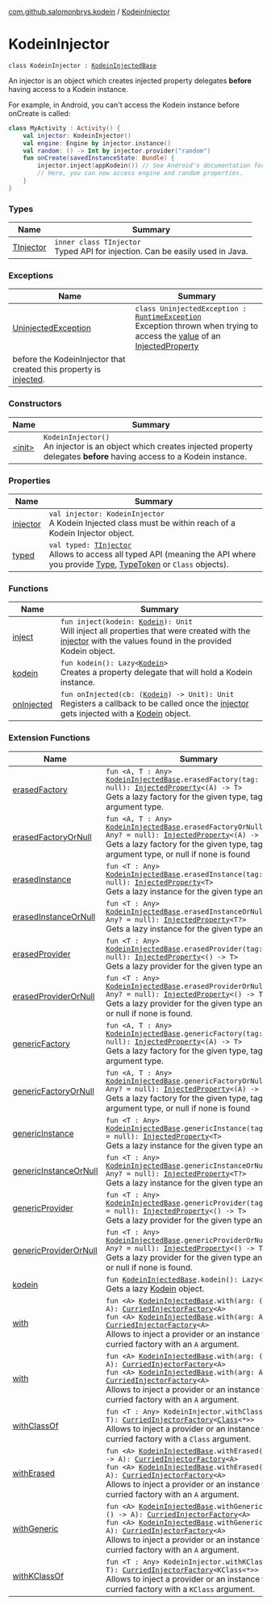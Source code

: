 [com.github.salomonbrys.kodein](../index.md) / [KodeinInjector](.)

# KodeinInjector

`class KodeinInjector : `[`KodeinInjectedBase`](../-kodein-injected-base/index.md)

An injector is an object which creates injected property delegates **before** having access to a Kodein instance.

For example, in Android, you can't access the Kodein instance before onCreate is called:

``` kotlin
class MyActivity : Activity() {
    val injector: KodeinInjector()
    val engine: Engine by injector.instance()
    val random: () -> Int by injector.provider("random")
    fun onCreate(savedInstanceState: Bundle) {
        injector.inject(appKodein()) // See Android's documentation for appKodein
        // Here, you can now access engine and random properties.
    }
}
```

### Types

| Name | Summary |
|---|---|
| [TInjector](-t-injector/index.md) | `inner class TInjector`<br>Typed API for injection. Can be easily used in Java. |

### Exceptions

| Name | Summary |
|---|---|
| [UninjectedException](-uninjected-exception/index.md) | `class UninjectedException : `[`RuntimeException`](http://docs.oracle.com/javase/6/docs/api/java/lang/RuntimeException.html)<br>Exception thrown when trying to access the [value](../-injected-property/value.md) of an [InjectedProperty](../-injected-property/index.md)
before the KodeinInjector that created this property is [injected](inject.md). |

### Constructors

| Name | Summary |
|---|---|
| [&lt;init&gt;](-init-.md) | `KodeinInjector()`<br>An injector is an object which creates injected property delegates **before** having access to a Kodein instance. |

### Properties

| Name | Summary |
|---|---|
| [injector](injector.md) | `val injector: KodeinInjector`<br>A Kodein Injected class must be within reach of a Kodein Injector object. |
| [typed](typed.md) | `val typed: `[`TInjector`](-t-injector/index.md)<br>Allows to access all typed API (meaning the API where you provide [Type](http://docs.oracle.com/javase/6/docs/api/java/lang/reflect/Type.html), [TypeToken](../-type-token/index.md) or `Class` objects). |

### Functions

| Name | Summary |
|---|---|
| [inject](inject.md) | `fun inject(kodein: `[`Kodein`](../-kodein/index.md)`): Unit`<br>Will inject all properties that were created with the [injector](injector.md) with the values found in the provided Kodein object. |
| [kodein](kodein.md) | `fun kodein(): Lazy<`[`Kodein`](../-kodein/index.md)`>`<br>Creates a property delegate that will hold a Kodein instance. |
| [onInjected](on-injected.md) | `fun onInjected(cb: (`[`Kodein`](../-kodein/index.md)`) -> Unit): Unit`<br>Registers a callback to be called once the [injector](injector.md) gets injected with a [Kodein](../-kodein/index.md) object. |

### Extension Functions

| Name | Summary |
|---|---|
| [erasedFactory](../erased-factory.md) | `fun <A, T : Any> `[`KodeinInjectedBase`](../-kodein-injected-base/index.md)`.erasedFactory(tag: Any? = null): `[`InjectedProperty`](../-injected-property/index.md)`<(A) -> T>`<br>Gets a lazy factory for the given type, tag and argument type. |
| [erasedFactoryOrNull](../erased-factory-or-null.md) | `fun <A, T : Any> `[`KodeinInjectedBase`](../-kodein-injected-base/index.md)`.erasedFactoryOrNull(tag: Any? = null): `[`InjectedProperty`](../-injected-property/index.md)`<(A) -> T>`<br>Gets a lazy factory for the given type, tag and argument type, or null if none is found |
| [erasedInstance](../erased-instance.md) | `fun <T : Any> `[`KodeinInjectedBase`](../-kodein-injected-base/index.md)`.erasedInstance(tag: Any? = null): `[`InjectedProperty`](../-injected-property/index.md)`<T>`<br>Gets a lazy instance for the given type and tag. |
| [erasedInstanceOrNull](../erased-instance-or-null.md) | `fun <T : Any> `[`KodeinInjectedBase`](../-kodein-injected-base/index.md)`.erasedInstanceOrNull(tag: Any? = null): `[`InjectedProperty`](../-injected-property/index.md)`<T?>`<br>Gets a lazy instance for the given type and tag. |
| [erasedProvider](../erased-provider.md) | `fun <T : Any> `[`KodeinInjectedBase`](../-kodein-injected-base/index.md)`.erasedProvider(tag: Any? = null): `[`InjectedProperty`](../-injected-property/index.md)`<() -> T>`<br>Gets a lazy provider for the given type and tag. |
| [erasedProviderOrNull](../erased-provider-or-null.md) | `fun <T : Any> `[`KodeinInjectedBase`](../-kodein-injected-base/index.md)`.erasedProviderOrNull(tag: Any? = null): `[`InjectedProperty`](../-injected-property/index.md)`<() -> T>`<br>Gets a lazy provider for the given type and tag, or null if none is found. |
| [genericFactory](../generic-factory.md) | `fun <A, T : Any> `[`KodeinInjectedBase`](../-kodein-injected-base/index.md)`.genericFactory(tag: Any? = null): `[`InjectedProperty`](../-injected-property/index.md)`<(A) -> T>`<br>Gets a lazy factory for the given type, tag and argument type. |
| [genericFactoryOrNull](../generic-factory-or-null.md) | `fun <A, T : Any> `[`KodeinInjectedBase`](../-kodein-injected-base/index.md)`.genericFactoryOrNull(tag: Any? = null): `[`InjectedProperty`](../-injected-property/index.md)`<(A) -> T>`<br>Gets a lazy factory for the given type, tag and argument type, or null if none is found |
| [genericInstance](../generic-instance.md) | `fun <T : Any> `[`KodeinInjectedBase`](../-kodein-injected-base/index.md)`.genericInstance(tag: Any? = null): `[`InjectedProperty`](../-injected-property/index.md)`<T>`<br>Gets a lazy instance for the given type and tag. |
| [genericInstanceOrNull](../generic-instance-or-null.md) | `fun <T : Any> `[`KodeinInjectedBase`](../-kodein-injected-base/index.md)`.genericInstanceOrNull(tag: Any? = null): `[`InjectedProperty`](../-injected-property/index.md)`<T?>`<br>Gets a lazy instance for the given type and tag. |
| [genericProvider](../generic-provider.md) | `fun <T : Any> `[`KodeinInjectedBase`](../-kodein-injected-base/index.md)`.genericProvider(tag: Any? = null): `[`InjectedProperty`](../-injected-property/index.md)`<() -> T>`<br>Gets a lazy provider for the given type and tag. |
| [genericProviderOrNull](../generic-provider-or-null.md) | `fun <T : Any> `[`KodeinInjectedBase`](../-kodein-injected-base/index.md)`.genericProviderOrNull(tag: Any? = null): `[`InjectedProperty`](../-injected-property/index.md)`<() -> T>`<br>Gets a lazy provider for the given type and tag, or null if none is found. |
| [kodein](../kodein.md) | `fun `[`KodeinInjectedBase`](../-kodein-injected-base/index.md)`.kodein(): Lazy<`[`Kodein`](../-kodein/index.md)`>`<br>Gets a lazy [Kodein](../-kodein/index.md) object. |
| [with](../with.md) | `fun <A> `[`KodeinInjectedBase`](../-kodein-injected-base/index.md)`.with(arg: () -> A): `[`CurriedInjectorFactory`](../-curried-injector-factory/index.md)`<A>`<br>`fun <A> `[`KodeinInjectedBase`](../-kodein-injected-base/index.md)`.with(arg: A): `[`CurriedInjectorFactory`](../-curried-injector-factory/index.md)`<A>`<br>Allows to inject a provider or an instance from a curried factory with an `A` argument. |
| [with](../../com.github.salomonbrys.kodein.erased/with.md) | `fun <A> `[`KodeinInjectedBase`](../-kodein-injected-base/index.md)`.with(arg: () -> A): `[`CurriedInjectorFactory`](../-curried-injector-factory/index.md)`<A>`<br>`fun <A> `[`KodeinInjectedBase`](../-kodein-injected-base/index.md)`.with(arg: A): `[`CurriedInjectorFactory`](../-curried-injector-factory/index.md)`<A>`<br>Allows to inject a provider or an instance from a curried factory with an `A` argument. |
| [withClassOf](../with-class-of.md) | `fun <T : Any> KodeinInjector.withClassOf(of: T): `[`CurriedInjectorFactory`](../-curried-injector-factory/index.md)`<`[`Class`](http://docs.oracle.com/javase/6/docs/api/java/lang/Class.html)`<*>>`<br>Allows to inject a provider or an instance from a curried factory with a `Class` argument. |
| [withErased](../with-erased.md) | `fun <A> `[`KodeinInjectedBase`](../-kodein-injected-base/index.md)`.withErased(arg: () -> A): `[`CurriedInjectorFactory`](../-curried-injector-factory/index.md)`<A>`<br>`fun <A> `[`KodeinInjectedBase`](../-kodein-injected-base/index.md)`.withErased(arg: A): `[`CurriedInjectorFactory`](../-curried-injector-factory/index.md)`<A>`<br>Allows to inject a provider or an instance from a curried factory with an `A` argument. |
| [withGeneric](../with-generic.md) | `fun <A> `[`KodeinInjectedBase`](../-kodein-injected-base/index.md)`.withGeneric(arg: () -> A): `[`CurriedInjectorFactory`](../-curried-injector-factory/index.md)`<A>`<br>`fun <A> `[`KodeinInjectedBase`](../-kodein-injected-base/index.md)`.withGeneric(arg: A): `[`CurriedInjectorFactory`](../-curried-injector-factory/index.md)`<A>`<br>Allows to inject a provider or an instance from a curried factory with an `A` argument. |
| [withKClassOf](../with-k-class-of.md) | `fun <T : Any> KodeinInjector.withKClassOf(of: T): `[`CurriedInjectorFactory`](../-curried-injector-factory/index.md)`<KClass<*>>`<br>Allows to inject a provider or an instance from a curried factory with a `KClass` argument. |
